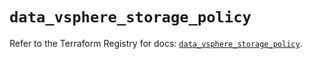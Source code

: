 # `data_vsphere_storage_policy`

Refer to the Terraform Registry for docs: [`data_vsphere_storage_policy`](https://registry.terraform.io/providers/vmware/vsphere/2.14.0/docs/data-sources/storage_policy).
